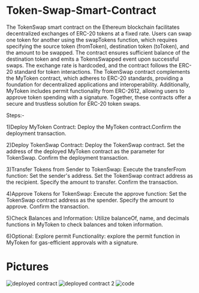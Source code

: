 # Token-Swap-Smart-Contract

The TokenSwap smart contract on the Ethereum blockchain facilitates decentralized exchanges of ERC-20 tokens at a fixed rate. Users can swap one token for another using the swapTokens function, which requires specifying the source token (fromToken), destination token (toToken), and the amount to be swapped. The contract ensures sufficient balance of the destination token and emits a TokensSwapped event upon successful swaps. The exchange rate is hardcoded, and the contract follows the ERC-20 standard for token interactions. The TokenSwap contract complements the MyToken contract, which adheres to ERC-20 standards, providing a foundation for decentralized applications and interoperability. Additionally, MyToken includes permit functionality from ERC-2612, allowing users to approve token spending with a signature. Together, these contracts offer a secure and trustless solution for ERC-20 token swaps.


Steps:-

1)Deploy MyToken Contract: Deploy the MyToken contract.Confirm the deployment transaction.

2)Deploy TokenSwap Contract: Deploy the TokenSwap contract. Set the address of the deployed MyToken contract as the parameter for TokenSwap.
Confirm the deployment transaction.

3)Transfer Tokens from Sender to TokenSwap: Execute the transferFrom function: Set the sender's address. Set the TokenSwap contract address as the recipient. Specify the amount to transfer.
Confirm the transaction.

4)Approve Tokens for TokenSwap: Execute the approve function: Set the TokenSwap contract address as the spender. Specify the amount to approve. Confirm the transaction.

5)Check Balances and Information: Utilize balanceOf, name, and decimals functions in MyToken to check balances and token information.

6)Optional: Explore permit Functionality: explore the permit function in MyToken for gas-efficient approvals with a signature.

# Pictures


![deployed contract](https://github.com/am6403/Token-Swap-Smart-Contract/assets/103773302/eddef789-1d5d-4974-b171-483799a99645)
![deployed contract 2](https://github.com/am6403/Token-Swap-Smart-Contract/assets/103773302/e107fc3b-e4a6-4d7f-a72a-af5ce812ee28)
![code](https://github.com/am6403/Token-Swap-Smart-Contract/assets/103773302/3b5ccb63-35a8-4725-a41d-2bb63e25547b)




